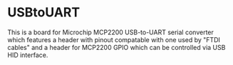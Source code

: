 USBtoUART
=========

This is a board for Microchip MCP2200 USB-to-UART serial converter which features a header with pinout compatable with one used by "FTDI cables" and a header for MCP2200 GPIO which can be controlled via USB HID interface.
